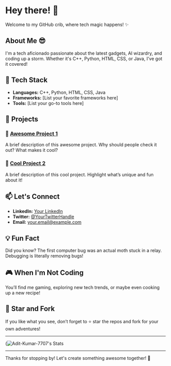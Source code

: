 # Hey there! 👋

Welcome to my GitHub crib, where tech magic happens! ✨

## About Me 😎
I'm a tech aficionado passionate about the latest gadgets, AI wizardry, and coding up a storm. Whether it's C++, Python, HTML, CSS, or Java, I've got it covered!

## 🔧 Tech Stack
- **Languages:** C++, Python, HTML, CSS, Java
- **Frameworks:** [List your favorite frameworks here]
- **Tools:** [List your go-to tools here]

## 🚀 Projects
### 🌟 [Awesome Project 1](https://github.com/yourusername/awesome-project-1)
A brief description of this awesome project. Why should people check it out? What makes it cool?

### 🌟 [Cool Project 2](https://github.com/yourusername/cool-project-2)
A brief description of this cool project. Highlight what’s unique and fun about it!

## 📫 Let's Connect
- **LinkedIn:** [Your LinkedIn](https://linkedin.com/in/yourusername)
- **Twitter:** [@YourTwitterHandle](https://twitter.com/yourtwitterhandle)
- **Email:** your.email@example.com

## 💡 Fun Fact
Did you know? The first computer bug was an actual moth stuck in a relay. Debugging is literally removing bugs!

## 🎮 When I'm Not Coding
You’ll find me gaming, exploring new tech trends, or maybe even cooking up a new recipe!

## 🌟 Star and Fork
If you like what you see, don’t forget to ⭐ star the repos and fork for your own adventures!

---

(![Adit-Kumar-7707's Stats](https://github-readme-stats.vercel.app/api?username=Adit-Kumar-7707&theme=tokyonight&show_icons=true&hide_border=true&count_private=true)

---

Thanks for stopping by! Let's create something awesome together! 🚀
